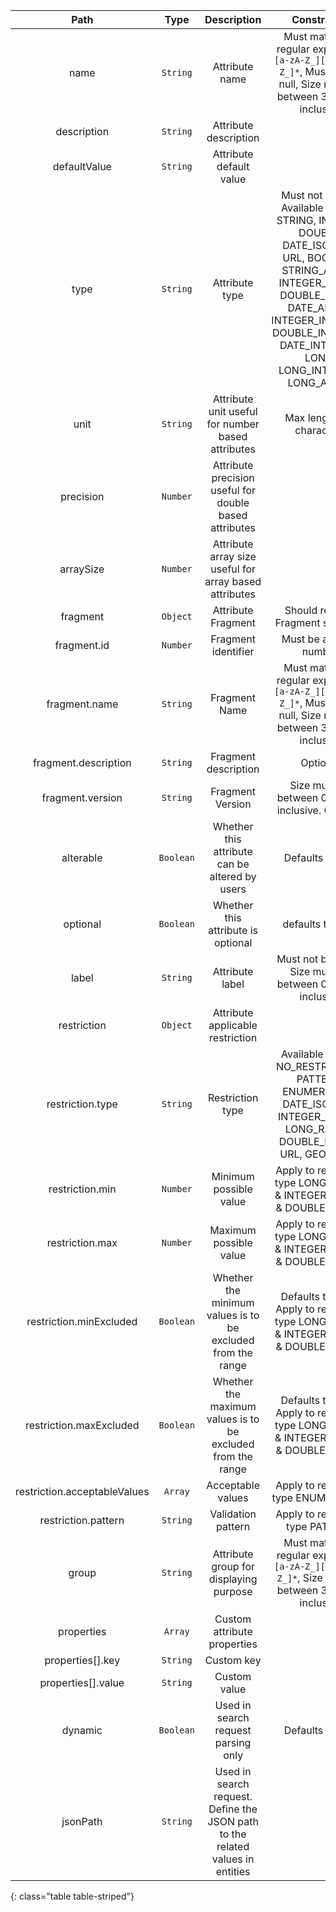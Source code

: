 | Path | Type | Description | Constraints |  
| :--: | :--: | :---------: | :---------: |  
| name | `String` | Attribute name | Must match the regular expression `[a-zA-Z_][0-9a-zA-Z_]*`, Must not be null, Size must be between 3 and 32 inclusive |  
| description | `String` | Attribute description |  |  
| defaultValue | `String` | Attribute default value |  |  
| type | `String` | Attribute type | Must not be null. Available values: STRING, INTEGER, DOUBLE, DATE_ISO8601, URL, BOOLEAN, STRING_ARRAY, INTEGER_ARRAY, DOUBLE_ARRAY, DATE_ARRAY, INTEGER_INTERVAL, DOUBLE_INTERVAL, DATE_INTERVAL, LONG, LONG_INTERVAL, LONG_ARRAY |  
| unit | `String` | Attribute unit useful for number based attributes | Max length: 16 characters |  
| precision | `Number` | Attribute precision useful for double based attributes |  |  
| arraySize | `Number` | Attribute array size useful for array based attributes |  |  
| fragment | `Object` | Attribute Fragment | Should respect Fragment structure |  
| fragment.id | `Number` | Fragment identifier | Must be a whole number |  
| fragment.name | `String` | Fragment Name | Must match the regular expression `[a-zA-Z_][0-9a-zA-Z_]*`, Must not be null, Size must be between 3 and 32 inclusive |  
| fragment.description | `String` | Fragment description | Optional |  
| fragment.version | `String` | Fragment Version | Size must be between 0 and 16 inclusive. Optional |  
| alterable | `Boolean` | Whether this attribute can be altered by users | Defaults to true |  
| optional | `Boolean` | Whether this attribute is optional | defaults to false |  
| label | `String` | Attribute label | Must not be blank, Size must be between 0 and 20 inclusive |  
| restriction | `Object` | Attribute applicable restriction |  |  
| restriction.type | `String` | Restriction type | Available values: NO_RESTRICTION, PATTERN, ENUMERATION, DATE_ISO8601, INTEGER_RANGE, LONG_RANGE, DOUBLE_RANGE, URL, GEOMETRY |  
| restriction.min | `Number` | Minimum possible value | Apply to restriction type LONG_RANGE & INTEGER_RANGE & DOUBLE_RANGE |  
| restriction.max | `Number` | Maximum possible value | Apply to restriction type LONG_RANGE & INTEGER_RANGE & DOUBLE_RANGE |  
| restriction.minExcluded | `Boolean` | Whether the minimum values is to be excluded from the range | Defaults to false. Apply to restriction type LONG_RANGE & INTEGER_RANGE & DOUBLE_RANGE |  
| restriction.maxExcluded | `Boolean` | Whether the maximum values is to be excluded from the range | Defaults to false. Apply to restriction type LONG_RANGE & INTEGER_RANGE & DOUBLE_RANGE |  
| restriction.acceptableValues | `Array` | Acceptable values | Apply to restriction type ENUMERATION |  
| restriction.pattern | `String` | Validation pattern | Apply to restriction type PATTERN |  
| group | `String` | Attribute group for displaying purpose | Must match the regular expression `[a-zA-Z_][0-9a-zA-Z_]*`, Size must be between 3 and 32 inclusive |  
| properties | `Array` | Custom attribute properties |  |  
| properties[].key | `String` | Custom key |  |  
| properties[].value | `String` | Custom value |  |  
| dynamic | `Boolean` | Used in search request parsing only | Defaults to true |  
| jsonPath | `String` | Used in search request. Define the JSON path to the related values in entities |  |  
  {: class="table table-striped"}

